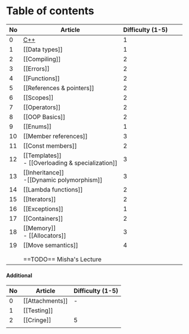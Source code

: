 # Table of contents

| No  | Article                                             | Difficulty (1-5) |     |     |
| --- | --------------------------------------------------- | ---------------- | --- | --- |
| 0   | [C++](C++)                                          | 1                |     |     |
| 1   | [[Data types]]                                      | 1                |     |     |
| 2   | [[Compiling]]                                       | 2                |     |     |
| 3   | [[Errors]]                                          | 2                |     |     |
| 4   | [[Functions]]                                       | 2                |     |     |
| 5   | [[References & pointers]]                           | 2                |     |     |
| 6   | [[Scopes]]                                          | 2                |     |     |
| 7   | [[Operators]]                                       | 2                |     |     |
| 8   | [[OOP Basics]]                                      | 2                |     |     |
| 9   | [[Enums]]                                           | 1                |     |     |
| 10  | [[Member references]]                               | 3                |     |     |
| 11  | [[Const members]]                                   | 2                |     |     |
| 12  | [[Templates]]<br>- [[Overloading & specialization]] | 3                |     |     |
| 13  | [[Inheritance]]<br>-[[Dynamic polymorphism]]        | 3                |     |     |
| 14  | [[Lambda functions]]                                | 2                |     |     |
| 15  | [[Iterators]]                                       | 2                |     |     |
| 16  | [[Exceptions]]                                      | 1                |     |     |
| 17  | [[Containers]]                                      | 2                |     |     |
| 18  | [[Memory]]<br>- [[Allocators]]                      | 3                |     |     |
| 19  | [[Move semantics]]                                  | 4                |     |     |
|     |                                                     |                  |     |     |
|     |                                                     |                  |     |     |
|     | ==TODO== Misha's Lecture                            |                  |     |     |

#### Additional

| No  | Article         | Difficulty (1-5) |
| --- | --------------- | ---------------- |
| 0   | [[Attachments]] | -                |
| 1   | [[Testing]]     |                  |
| 2   | [[Cringe]]      | 5                |
|     |                 |                  |
